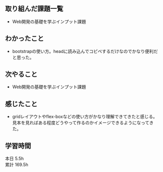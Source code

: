 ## 取り組んだ課題一覧
- Web開発の基礎を学ぶインプット課題
## わかったこと
- bootstrapの使い方。headに読み込んでコピペするだけなのでかなり便利だと思った。
## 次やること
- Web開発の基礎を学ぶインプット課題
## 感じたこと
- gridレイアウトやflex-boxなどの使い方がかなり理解できてきたと感じる。見本を見ればある程度どうやって作るのかイメージできるようになってきた。
## 学習時間
本日 5.5h  
累計 169.5h
